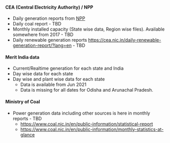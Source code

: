 #### CEA (Central Electricity Authority) / NPP
* Daily generation reports from [NPP](https://npp.gov.in/publishedReports) 
* Daily coal report - TBD
* Monthly installed capacity (State wise data, Region wise files). Available somewhere from 2017 - TBD
* Daily renewable generation reports https://cea.nic.in/daily-renewable-generation-report/?lang=en - TBD
#### Merit India data
* Current/Realtime generation for each state and India
* Day wise data for each state
* Day wise and plant wise data for each state
  * Data is available from Jun 2021
  * Data is missing for all dates for Odisha and Arunachal Pradesh.

#### Ministry of Coal
* Power generation data including other sources is here in monthly reports - TBD
  * https://www.coal.nic.in/en/public-information/statistical-report
  * https://www.coal.nic.in/en/public-information/monthly-statistics-at-glance